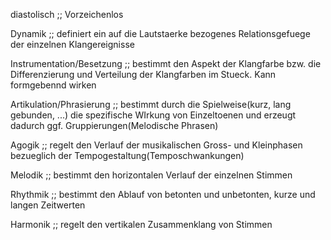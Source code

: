 diastolisch ;; Vorzeichenlos
<!--SR:!2024-10-05,52,290-->

Dynamik ;; definiert ein auf die Lautstaerke bezogenes Relationsgefuege der einzelnen Klangereignisse
<!--SR:!2024-10-21,27,274-->

Instrumentation/Besetzung ;; bestimmt den Aspekt der Klangfarbe bzw. die Differenzierung und Verteilung der Klangfarben im Stueck. Kann formgebennd wirken
<!--SR:!2024-09-29,9,253-->

Artikulation/Phrasierung ;; bestimmt durch die Spielweise(kurz, lang gebunden, ...) die spezifische WIrkung von Einzeltoenen und erzeugt dadurch ggf. Gruppierungen(Melodische Phrasen)
<!--SR:!2024-09-26,2,213-->

Agogik ;; regelt den Verlauf der musikalischen Gross- und Kleinphasen bezueglich der Tempogestaltung(Temposchwankungen)
<!--SR:!2024-09-28,9,273-->

Melodik ;; bestimmt den horizontalen Verlauf der einzelnen Stimmen
<!--SR:!2024-09-30,6,273-->

Rhythmik ;; bestimmt den Ablauf von betonten und unbetonten, kurze und langen Zeitwerten
<!--SR:!2024-09-29,10,273-->

Harmonik ;; regelt den vertikalen Zusammenklang von Stimmen
<!--SR:!2024-09-28,8,253-->